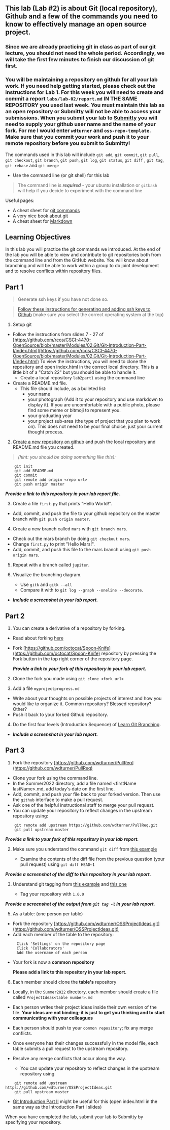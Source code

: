 ## This lab (Lab #2) is about Git (local repository), Github and a few of the commands you need to know to effectively manage an open source project.

### Since we are already practicing git in class as part of our git lecture, you should not need the whole period. Accordingly, we will take the first few minutes to finish our discussion of git first.

### You will be maintaining a repository on github for all your lab work. If you need help getting started, please check out the instructions for Lab 1. For this week you will need to create and commit a report `labs/lab-02/report.md` __IN THE SAME REPOSITORY__ you used last week. You must maintain this lab as an open repository or Submitty will not be able to access your submissions. When you submit your lab to [Submitty](https://submitty.cs.rpi.edu/courses/u22/csci4470) you will need to supply your github user name and the name of your fork. For me I would enter `wdturner` and `oss-repo-template`. Make sure that you commit your work and push it to your remote repository before you submit to Submitty!

The commands used in this lab will include `git add`, `git commit`, `git pull`, `git checkout`, `git branch`, `git push`, `git log`, `git status`, `git diff` , `git tag`,  `git rebase` and `git merge`

- Use the command line (or git shell) for this lab

> The command line is ***required*** - your ubuntu installation or `gitbash` will help if you decide to experiment with the command line

Useful pages:

- A cheat sheet for [git commands](cheat_sheet_git_final.pdf)
- A very nice [book about git](https://git-scm.com/book/en/v2)
- A cheat sheet for [Markdown](https://github.com/adam-p/markdown-here/wiki/Markdown-Cheatsheet)

## Learning Objectives

In this lab you will practice the git commands we introduced. At the end of the lab you will be able to view and contribute to git repositories both from the command line and from the GitHub website. You will know about branching and will be able to work within a group to do joint development and to resolve conflicts within repository files.

## Part 1

> Generate ssh keys if you have not done so.

  > [Follow these instructions for generating and adding ssh keys to Github](https://help.github.com/articles/generating-ssh-keys/)
    (make sure you select the correct operating system at the top)

1. Setup git
  * Follow the instructions from slides 7 - 27 of [https://github.com/rcos/CSCI-4470-OpenSource/blob/master/Modules/02.Git/Git-Introduction-Part-I/index.html](https://github.com/rcos/CSCI-4470-OpenSource/blob/master/Modules/02.Git/Git-Introduction-Part-I/index.html) To view the instructions, you will need to clone the repository and open index.html in the correct local directory. This is a little bit of a "Catch 22" but you should be able to handle it.
    * Create a local repository `lab2part1` using the command line
  * Create a README.md file.
    * This file should include, as a bulleted list:
      * your name
      * your photograph (Add it to your repository and use markdown to display it). If you are uncomfortable with a public photo, please find some meme or bitmoji to represent you.
      * your graduating year
      * your project sub-area (the type of project that you plan to work on). This does not need to be your final choice, just your current thought process.

2. [Create a new repository on github](https://github.com/new) and push the local repository and README.md file you created.
  > *(hint: you should be doing something like this):* 


```
    git init
    git add README.md
    git commit
    git remote add origin <repo url>
    git push origin master
```

    
  ***Provide a link to this repository in your lab report file.***

3. Create a file `first.py` that prints "Hello World!".
  * Add, commit, and push the file to your github repository on the master branch with `git push origin master`.

4. Create a new branch called `mars` with `git branch mars`.
  * Check out the mars branch by doing `git checkout mars`.
  * Change `first.py` to print "Hello Mars!".
  * Add, commit, and push this file to the mars branch using `git push origin mars`.

5. Repeat with a branch called `jupiter`.

6. Visualize the branching diagram.
      * Use `gitk` and `gitk --all`
      * Compare it with to `git log --graph --oneline --decorate`.
  *   ***Include a screenshot in your lab report.***


## Part 2

1. You can create a derivative of a repository by forking.
  * Read about forking [here](https://docs.github.com/en/get-started/quickstart/fork-a-repo)
  * Fork [https://github.com/octocat/Spoon-Knife](https://github.com/octocat/Spoon-Knife) repository by pressing the Fork button in the top right corner of the repository page.

    ***Provide a link to your fork of this repository in your lab report.***

2. Clone the fork you made using `git clone <fork url>`

3. Add a file `myprojectprogress.md`
  * Write about your thoughts on possible projects of interest and how you would like to organize it. Common repository? Blessed repository? Other?
  * Push it back to your forked Github repository.

4. Do the first four levels (Introduction Sequence) of [Learn Git Branching](http://pcottle.github.io/learnGitBranching/).
  * ***Include a screenshot in your lab report.***

## Part 3

1. Fork the repository [https://github.com/wdturner/PullReq](https://github.com/wdturner/PullReq)

  * Clone your fork using the command line.
  * In the Summer2022 directory, add a file named &lt;firstName lastName&gt;.md, add today's date on the first line. 
  * Add, commit, and push your file back to your forked version. Then use the `github` interface to make a pull request.
  * Ask one of the helpful instructional staff to merge your pull request.
  * You can update your repository to reflect changes in the upstream repository using:
    
```
    git remote add upstream https://github.com/wdturner/PullReq.git
    git pull upstream master
```

  ***Provide a link to your fork of this repository in your lab report.***

2. Make sure you understand the command `git diff` from [this example](https://git-scm.com/book/en/v2/Git-Basics-Recording-Changes-to-the-Repository)

   * Examine the contents of the diff file from the previous question (your pull request) using
   `git diff HEAD~1`
  
  ***Provide a screenshot of the diff to this repository in your lab report.***

3. Understand git tagging from [this example](https://git-scm.com/book/en/v2/Git-Basics-Tagging) and [this one](http://rogerdudler.github.io/git-guide/)

    * Tag your repository with `1.0.0`

  ***Provide a screenshot of the output from `git tag -l` in your lab report.***

5. As a table: (one person per table)

  * Fork the repository [https://github.com/wdturner/OSSProjectIdeas.git](https://github.com/wdturner/OSSProjectIdeas.git)
  * Add each member of the table to the repository:
````
     Click 'Settings' on the repository page
     Click 'Collaborators'
     Add the username of each person
````
* Your fork is now a **common repository**
  
   **Please add a link to this repository in your lab report.**


6. Each member should clone the **table's** repository

  * Locally, in the `Summer2022` directory, each member should create a file called `ProjectIdeas<table number>.md`
 
  * Each person writes their project ideas inside their own version of the file. **Your ideas are not binding; it is just to get you thinking and to start communicating with your colleagues**
  
  * Each person should push to your `common repository`; fix any merge conflicts.
  * Once everyone has their changes successfully in the model file, each table submits a pull request to the upstream repository.
  * Resolve any merge conflicts that occur along the way.
  
    * You can update your repository to reflect changes in the upstream repository using 
   
```
    git remote add upstream https://github.com/wdturner/OSSProjectIdeas.git
    git pull upstream master
```

  * [Git Introduction  Part II](https://github.com/rcos/CSCI-4470-OpenSource/blob/master/Modules/02.Git/Git-Introduction-Part-II/index.html) might be useful for this (open index.html in the same way as the Introduction Part I slides)

When you have completed the lab, submit your lab to Submitty by specifying your repository.
